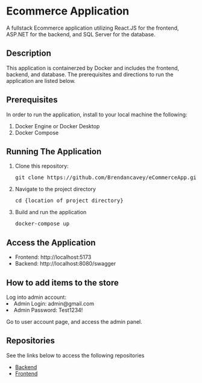 # Ecommerce Application
A fullstack Ecommerce application utilizing React.JS for the frontend, ASP.NET for the backend, and SQL Server for the database.

<h2>Description</h2>
This application is containerzed by Docker and includes the frontend, backend, and database. The prerequisites and directions to run the application are
listed below.

<h2>Prerequisites</h2>
In order to run the application, install to your local machine the following:
<ol>
  <li>Docker Engine or Docker Desktop</li>
  <li>Docker Compose</li>
</ol>

<h2>Running The Application</h2>
<ol>
  <li>Clone this repository:</li>
  <pre>git clone https://github.com/Brendancavey/eCommerceApp.git</pre>
  <li>Navigate to the project directory</li>
  <pre>cd {location of project directory}</pre>
  <li>Build and run the application</li>
  <pre>docker-compose up</pre>
</ol>

<h2>Access the Application</h2>
<ul>
  <li>Frontend: http://localhost:5173</li>
  <li>Backend: http://localhost:8080/swagger</li>
</ul>

<h2>How to add items to the store</h2>
Log into admin account:
<li>Admin Login: admin@gmail.com</li>
<li>Admin Password: Test1234!</li></li>

Go to user account page, and access the admin panel.

<h2>Repositories</h2>
See the links below to access the following repositories

  - [Backend](https://github.com/Brendancavey/eCommerceAPI)
  - [Frontend](https://github.com/Brendancavey/eCommerceFrontend)

